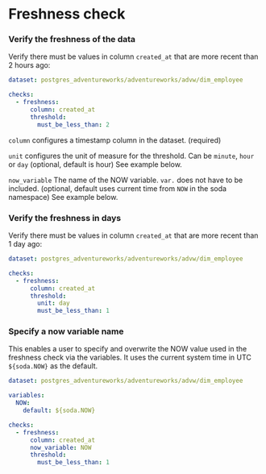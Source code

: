 # Freshness check

### Verify the freshness of the data

Verify there must be values in column `created_at` that are more recent than 2 hours ago: 

```yaml
dataset: postgres_adventureworks/adventureworks/advw/dim_employee

checks:
  - freshness:
      column: created_at
      threshold:
        must_be_less_than: 2
```

`column` configures a timestamp column in the dataset. (required) 

`unit` configures the unit of measure for the threshold.  Can be `minute`, `hour` or `day` 
(optional, default is hour)  See example below.

`now_variable` The name of the NOW variable. `var.` does not have to be included. (optional, 
default uses current time from `NOW` in the soda namespace) See example below.     

### Verify the freshness in days

Verify there must be values in column `created_at` that are more recent than 1 day ago: 

```yaml
dataset: postgres_adventureworks/adventureworks/advw/dim_employee

checks:
  - freshness:
      column: created_at
      threshold:
        unit: day
        must_be_less_than: 1
```

### Specify a now variable name

This enables a user to specify and overwrite the NOW value used in the freshness check via the variables.
It uses the current system time in UTC `${soda.NOW}` as the default.

```yaml
dataset: postgres_adventureworks/adventureworks/advw/dim_employee

variables:
  NOW:
    default: ${soda.NOW}

checks:
  - freshness:
      column: created_at
      now_variable: NOW
      threshold:
        must_be_less_than: 1
```
